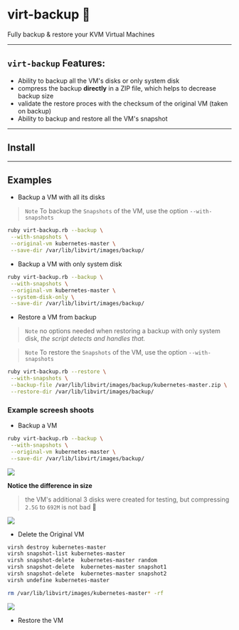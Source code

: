 # virt-backup :rocket:
Fully backup & restore your KVM Virtual Machines 

---

## `virt-backup` Features:

* Ability to backup all the VM's disks or only system disk
* compress the backup **directly** in a ZIP file, which helps to decrease backup size
* validate the restore proces with the checksum of the original VM (taken on backup)
* Ability to backup and restore all the VM's snapshot


---

## Install

---

## Examples

* Backup a VM with all its disks

> `Note` To backup the `Snapshots` of the VM, use the option `--with-snapshots`

```bash
ruby virt-backup.rb --backup \
 --with-snapshots \
 --original-vm kubernetes-master \
 --save-dir /var/lib/libvirt/images/backup/
```

* Backup a VM with only system disk

```bash
ruby virt-backup.rb --backup \
 --with-snapshots \
 --original-vm kubernetes-master \
 --system-disk-only \
 --save-dir /var/lib/libvirt/images/backup/
```

* Restore a VM from backup

> `Note` no options needed when restoring a backup with only system disk, *the script detects and handles that.*

> `Note` To restore the `Snapshots` of the VM, use the option `--with-snapshots`

```bash
ruby virt-backup.rb --restore \
 --with-snapshots \
 --backup-file /var/lib/libvirt/images/backup/kubernetes-master.zip \
 --restore-dir /var/lib/libvirt/images/backup/
```

### Example screesh shoots

* Backup a VM
```bash
ruby virt-backup.rb --backup \
 --with-snapshots \
 --original-vm kubernetes-master \
 --save-dir /var/lib/libvirt/images/backup/
```

![](https://i.imgur.com/Y6XEYTI.png)

**Notice the difference in size**
> the VM's additional 3 disks were created for testing, but compressing `2.5G` to `692M` is not bad :full_moon_with_face:

![](https://i.imgur.com/8amolTB.png)


* Delete the Original VM
```bash
virsh destroy kubernetes-master
virsh snapshot-list kubernetes-master
virsh snapshot-delete  kubernetes-master random
virsh snapshot-delete  kubernetes-master snapshot1
virsh snapshot-delete  kubernetes-master snapshot2
virsh undefine kubernetes-master

rm /var/lib/libvirt/images/kubernetes-master* -rf
```

![](https://i.imgur.com/i1zlitL.png)


* Restore the VM






